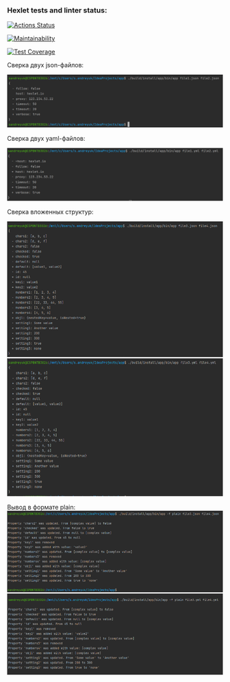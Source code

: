 ### Hexlet tests and linter status:
[![Actions Status](https://github.com/Aphie/java-project-lvl2/workflows/hexlet-check/badge.svg)](https://github.com/Aphie/java-project-lvl2/actions)

[![Maintainability](https://api.codeclimate.com/v1/badges/cb97bd71da8432cdc0ff/maintainability)](https://codeclimate.com/github/Aphie/java-project-lvl2/maintainability)

[![Test Coverage](https://api.codeclimate.com/v1/badges/cb97bd71da8432cdc0ff/test_coverage)](https://codeclimate.com/github/Aphie/java-project-lvl2/test_coverage)

Сверка двух json-файлов:

![Сверка двух json - файлов](https://github.com/Aphie/java-project-lvl2/blob/main/screenshots/Prj2%20-%20screen1.png)

Сверка двух yaml-файлов:

![Сверка двух yaml - файлов](https://github.com/Aphie/java-project-lvl2/blob/7617ea342193116642d4b39d416144ef01e1eb63/screenshots/Prj2-screen2.png)

Сверка вложенных структур:

![Сверка вложенных структур - json](https://github.com/Aphie/java-project-lvl2/blob/main/screenshots/compare%20nested%20json.png)
![Сверка вложенных структур - yaml](https://github.com/Aphie/java-project-lvl2/blob/main/screenshots/compare%20nested%20yml.png)

Вывод в формате plain:
![Вывод в формате plain - json](https://github.com/Aphie/java-project-lvl2/blob/main/screenshots/plain%20json.png)
![Вывод в формате plain - yaml](https://github.com/Aphie/java-project-lvl2/blob/main/screenshots/plain%20yml.png)